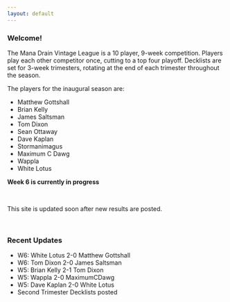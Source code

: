 ```yaml
---
layout: default
---
```


### Welcome!

The Mana Drain Vintage League is a 10 player, 9-week competition. Players play each other competitor once, cutting to a top four playoff. Decklists are set for 3-week trimesters, rotating at the end of each trimester throughout the season.

The players for the inaugural season are:

- Matthew Gottshall
- Brian Kelly
- James Saltsman
- Tom Dixon
- Sean Ottaway
- Dave Kaplan
- Stormanimagus
- Maximum C Dawg
- Wappla
- White Lotus

**Week 6 is currently in progress**

<br />

This site is updated soon after new results are posted.

<br />


### Recent Updates
- W6: White Lotus 2-0 Matthew Gottshall
- W6: Tom Dixon 2-0 James Saltsman
- W5: Brian Kelly 2-1 Tom Dixon
- W5: Wappla 2-0 MaximumCDawg
- W5: Dave Kaplan 2-0 White Lotus
- Second Trimester Decklists posted


